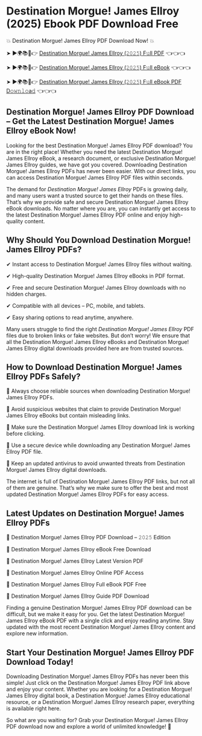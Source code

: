 # Destination Morgue! James Ellroy (2025) Ebook PDF Download Free

💥 Destination Morgue! James Ellroy PDF Download Now! 💥

➤ ►🌍📚📱👉 [Destination Morgue! James Ellroy (𝟸𝟶𝟸𝟻) F𝚞ll PDF](https://getpdf.xyz/destination-morgue!-james-ellroy) 👈👈👈


➤ ►🌍📚📱👉 [Destination Morgue! James Ellroy (𝟸𝟶𝟸𝟻) F𝚞ll eBook](https://getpdf.xyz/destination-morgue!-james-ellroy) 👈👈👈


➤ ►🌍📚📱👉 [Destination Morgue! James Ellroy (𝟸𝟶𝟸𝟻) F𝚞ll eBook PDF D𝚘𝚠𝚗𝚕𝚘a𝚍](https://getpdf.xyz/destination-morgue!-james-ellroy) 👈👈👈


## Destination Morgue! James Ellroy PDF Download – Get the Latest Destination Morgue! James Ellroy eBook Now!

Looking for the best Destination Morgue! James Ellroy PDF download? You are in the right place! Whether you need the latest Destination Morgue! James Ellroy eBook, a research document, or exclusive Destination Morgue! James Ellroy guides, we have got you covered. Downloading Destination Morgue! James Ellroy PDFs has never been easier. With our direct links, you can access Destination Morgue! James Ellroy PDF files within seconds.

The demand for *Destination Morgue! James Ellroy* PDFs is growing daily, and many users want a trusted source to get their hands on these files. That’s why we provide safe and secure Destination Morgue! James Ellroy eBook downloads. No matter where you are, you can instantly get access to the latest Destination Morgue! James Ellroy PDF online and enjoy high-quality content.

## Why Should You Download Destination Morgue! James Ellroy PDFs?

✔ Instant access to Destination Morgue! James Ellroy files without waiting.

✔ High-quality Destination Morgue! James Ellroy eBooks in PDF format.

✔ Free and secure Destination Morgue! James Ellroy downloads with no hidden charges.

✔ Compatible with all devices – PC, mobile, and tablets.

✔ Easy sharing options to read anytime, anywhere.

Many users struggle to find the right *Destination Morgue! James Ellroy* PDF files due to broken links or fake websites. But don’t worry! We ensure that all the Destination Morgue! James Ellroy eBooks and Destination Morgue! James Ellroy digital downloads provided here are from trusted sources.

## How to Download Destination Morgue! James Ellroy PDFs Safely?

📌 Always choose reliable sources when downloading Destination Morgue! James Ellroy PDFs.

📌 Avoid suspicious websites that claim to provide Destination Morgue! James Ellroy eBooks but contain misleading links.

📌 Make sure the Destination Morgue! James Ellroy download link is working before clicking.

📌 Use a secure device while downloading any Destination Morgue! James Ellroy PDF file.

📌 Keep an updated antivirus to avoid unwanted threats from Destination Morgue! James Ellroy digital downloads.

The internet is full of Destination Morgue! James Ellroy PDF links, but not all of them are genuine. That’s why we make sure to offer the best and most updated Destination Morgue! James Ellroy PDFs for easy access.

## Latest Updates on Destination Morgue! James Ellroy PDFs

🔹 Destination Morgue! James Ellroy PDF Download – 𝟸𝟶𝟸𝟻 Edition

🔹 Destination Morgue! James Ellroy eBook Free Download

🔹 Destination Morgue! James Ellroy Latest Version PDF

🔹 Destination Morgue! James Ellroy Online PDF Access

🔹 Destination Morgue! James Ellroy Full eBook PDF Free

🔹 Destination Morgue! James Ellroy Guide PDF Download

Finding a genuine Destination Morgue! James Ellroy PDF download can be difficult, but we make it easy for you. Get the latest Destination Morgue! James Ellroy eBook PDF with a single click and enjoy reading anytime. Stay updated with the most recent Destination Morgue! James Ellroy content and explore new information.

## Start Your Destination Morgue! James Ellroy PDF Download Today!

Downloading Destination Morgue! James Ellroy PDFs has never been this simple! Just click on the Destination Morgue! James Ellroy PDF link above and enjoy your content. Whether you are looking for a Destination Morgue! James Ellroy digital book, a Destination Morgue! James Ellroy educational resource, or a Destination Morgue! James Ellroy research paper, everything is available right here.

So what are you waiting for? Grab your Destination Morgue! James Ellroy PDF download now and explore a world of unlimited knowledge! 🚀